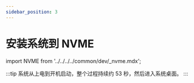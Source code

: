 ```yaml
---
sidebar_position: 3
---
```


# 安装系统到 NVME

import NVME from '../../../../common/dev/\_nvme.mdx';

<NVME model="rock-5b" release_num="b39" desktop="kde" rsetup_path="../../radxa-os/rsetup" etcher_path="./boot_from_sd_card" download_path="../../download" />

:::tip
系统从上电到开机启动，整个过程持续约 53 秒，然后进入系统桌面。
:::
